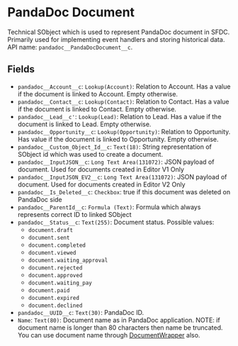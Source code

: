 # PandaDoc Document

Technical SObject which is used to represent PandaDoc document in SFDC. Primarily used for implementing event handlers and storing historical data. API name: `pandadoc__PandaDocDocument__c`.

## Fields
- `pandadoc__Account__c`: `Lookup(Account)`: Relation to Account. Has a value if the document is linked to Account. Empty otherwise.
- `pandadoc__Contact__c`: `Lookup(Contact)`: Relation to Contact. Has a value if the document is linked to Contact. Empty otherwise.
- `pandadoc__Lead__c'`: `Lookup(Lead)`: Relation to Lead. Has a value if the document is linked to Lead. Empty otherwise.
- `pandadoc__Opportunity__c`: `Lookup(Opportunity)`: Relation to Opportunity. Has value if the document is linked to Opportunity. Empty otherwise.
- `pandadoc__Custom_Object_Id__c`: `Text(18)`: String representation of SObject id which was used to create a document. 
- `pandadoc__InputJSON__c`: `Long Text Area(131072)`: JSON payload of document. Used for documents created in Editor V1 Only
- `pandadoc__InputJSON_EV2__c`: `Long Text Area(131072)`: JSON payload of document. Used for documents created in Editor V2 Only
- `pandadoc__Is_Deleted__c`: `Checkbox`: true if this document was deleted on PandaDoc side
- `pandadoc__ParentId__c`: `Formula (Text)`: Formula which always represents correct ID to linked SObject
-  `pandadoc__Status__c`: `Text(255)`: Document status. Possible values:
    - `document.draft`
    - `document.sent`
    - `document.completed`
    - `document.viewed`
    - `document.waiting_approval`
    - `document.rejected`
    - `document.approved`
    - `document.waiting_pay`
    - `document.paid`
    - `document.expired`
    - `document.declined`
- `pandadoc__UUID__c`: `Text(30)`: PandaDoc ID.
- `Name`: `Text(80)`: Document name as in PandaDoc application. NOTE:
if document name is longer than 80 characters then name be truncated. You can use document name through [DocumentWrapper](DocumentWrapper.md) also.

